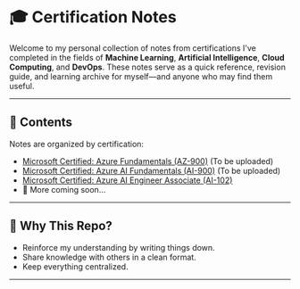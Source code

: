 # 🎓 Certification Notes

Welcome to my personal collection of notes from certifications I've completed in the fields of **Machine Learning**, **Artificial Intelligence**, **Cloud Computing**, and **DevOps**. These notes serve as a quick reference, revision guide, and learning archive for myself—and anyone who may find them useful.

---

## 📘 Contents

Notes are organized by certification:

- [Microsoft Certified: Azure Fundamentals (AZ-900)](.) (To be uploaded)
- [Microsoft Certified: Azure AI Fundamentals (AI-900)](.) (To be uploaded)
- [Microsoft Certified: Azure AI Engineer Associate (AI-102)](./AI-102)
- 📝 More coming soon...

---

## 🧠 Why This Repo?

- Reinforce my understanding by writing things down.
- Share knowledge with others in a clean format.
- Keep everything centralized.

---

